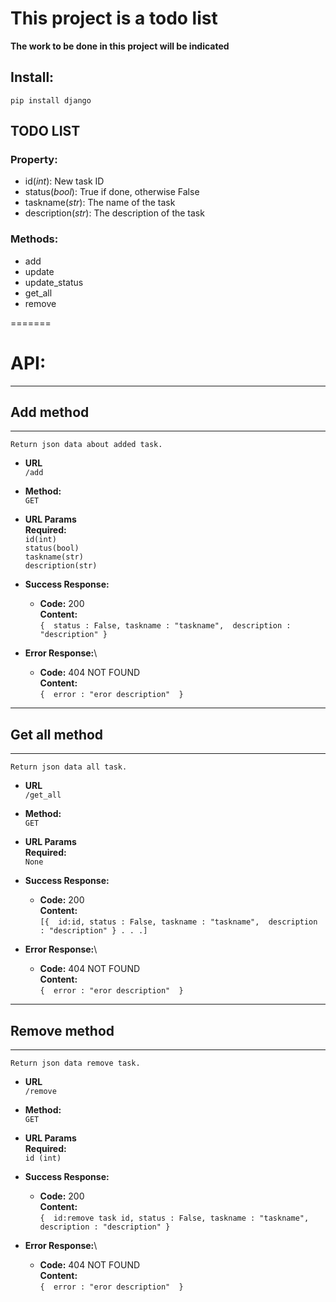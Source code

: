 # This project is a todo list

**The work to be done in this project will be indicated**

## **Install:**

`pip install django`

## TODO LIST
### Property:
- id(*int*): New task ID
- status(*bool*): True if done, otherwise False
- taskname(*str*): The name of the task
- description(*str*): The description of the task

### Methods:
- add
- update
- update_status
- get_all
- remove


=======
# API:
----
## **Add method**
----
	Return json data about added task.

- **URL**\
	`/add`

- **Method:**\
  `GET`

- **URL Params**\
  **Required:**\
  `id(int)`\
  `status(bool)`\
  `taskname(str)`\
  `description(str)` 

- **Success Response:**

  - **Code:** 200\
    **Content:**\
           `{ 
              status : False,
              taskname : "taskname", 
              description : "description"
            }`
 
- **Error Response:**\

  - **Code:** 404 NOT FOUND\
    **Content:**\
           `{ 
              error : "eror description" 
            }`
----
## **Get all method**
----
	Return json data all task.

- **URL**\
	`/get_all`

- **Method:**\
  `GET`

- **URL Params**\
  **Required:**\
  `None`

- **Success Response:**

  - **Code:** 200\
    **Content:**\
           `[{ 
              id:id,
              status : False,
              taskname : "taskname", 
              description : "description"
            }
            . . .]`
 
- **Error Response:**\

  - **Code:** 404 NOT FOUND\
    **Content:**\
           `{ 
              error : "eror description" 
            }`

----
## **Remove method**
----
	Return json data remove task.

- **URL**\
	`/remove`

- **Method:**\
  `GET`

- **URL Params**\
  **Required:**\
  `id (int)`

- **Success Response:**

  - **Code:** 200\
    **Content:**\
           `{ 
              id:remove task id,
              status : False,
              taskname : "taskname", 
              description : "description"
            }`
 
- **Error Response:**\

  - **Code:** 404 NOT FOUND\
    **Content:**\
           `{ 
              error : "eror description" 
            }`